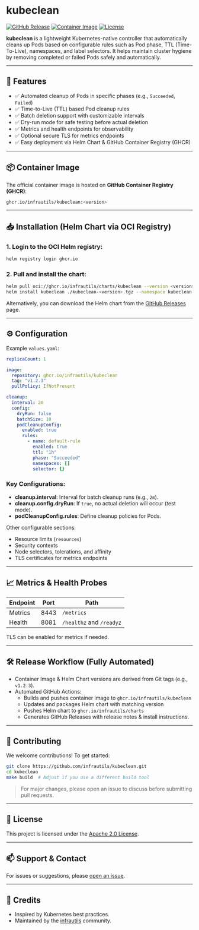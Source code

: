 # kubeclean

[![GitHub Release](https://img.shields.io/github/v/release/infrautils/kubeclean?style=flat-square)](https://github.com/infrautils/kubeclean/releases)
[![Container Image](https://img.shields.io/badge/image-ghcr.io%2Finfrautils%2Fkubeclean-blue?style=flat-square)](https://github.com/infrautils/kubeclean/pkgs/container/kubeclean)
[![License](https://img.shields.io/github/license/infrautils/kubeclean?style=flat-square)](LICENSE)

**kubeclean** is a lightweight Kubernetes-native controller that automatically cleans up Pods based on configurable rules such as Pod phase, TTL (Time-To-Live), namespaces, and label selectors. It helps maintain cluster hygiene by removing completed or failed Pods safely and automatically.

---

## 🚀 Features

- ✅ Automated cleanup of Pods in specific phases (e.g., `Succeeded`, `Failed`)
- ✅ Time-to-Live (TTL) based Pod cleanup rules
- ✅ Batch deletion support with customizable intervals
- ✅ Dry-run mode for safe testing before actual deletion
- ✅ Metrics and health endpoints for observability
- ✅ Optional secure TLS for metrics endpoints
- ✅ Easy deployment via Helm Chart & GitHub Container Registry (GHCR)

---

## 📦 Container Image

The official container image is hosted on **GitHub Container Registry (GHCR)**:

```bash
ghcr.io/infrautils/kubeclean:<version>
```

---

## 📥 Installation (Helm Chart via OCI Registry)

### 1. Login to the OCI Helm registry:
```bash
helm registry login ghcr.io
```

### 2. Pull and install the chart:
```bash
helm pull oci://ghcr.io/infrautils/charts/kubeclean --version <version>
helm install kubeclean ./kubeclean-<version>.tgz --namespace kubeclean --create-namespace
```

Alternatively, you can download the Helm chart from the [GitHub Releases](https://github.com/infrautils/kubeclean/releases) page.

---

## ⚙️ Configuration

Example `values.yaml`:

```yaml
replicaCount: 1

image:
  repository: ghcr.io/infrautils/kubeclean
  tag: "v1.2.3"
  pullPolicy: IfNotPresent

cleanup:
  interval: 2m
  config:
    dryRun: false
    batchSize: 10
    podCleanupConfig:
      enabled: true
      rules:
        - name: default-rule
          enabled: true
          ttl: "1h"
          phase: "Succeeded"
          namespaces: []
          selector: {}
```

### Key Configurations:
- **cleanup.interval**: Interval for batch cleanup runs (e.g., `2m`).
- **cleanup.config.dryRun**: If `true`, no actual deletion will occur (test mode).
- **podCleanupConfig.rules**: Define cleanup policies for Pods.

Other configurable sections:
- Resource limits (`resources`)
- Security contexts
- Node selectors, tolerations, and affinity
- TLS certificates for metrics endpoints

---

## 📈 Metrics & Health Probes

| Endpoint  | Port  | Path    |
|-----------|-------|---------|
| Metrics   | 8443  | `/metrics` |
| Health    | 8081  | `/healthz` and `/readyz` |

TLS can be enabled for metrics if needed.

---

## 🛠️ Release Workflow (Fully Automated)

- Container Image & Helm Chart versions are derived from Git tags (e.g., `v1.2.3`).
- Automated GitHub Actions:
  - Builds and pushes container image to `ghcr.io/infrautils/kubeclean`
  - Updates and packages Helm chart with matching version
  - Pushes Helm chart to `ghcr.io/infrautils/charts`
  - Generates GitHub Releases with release notes & install instructions.

---

## 👥 Contributing

We welcome contributions! To get started:

```bash
git clone https://github.com/infrautils/kubeclean.git
cd kubeclean
make build  # Adjust if you use a different build tool
```

> For major changes, please open an issue to discuss before submitting pull requests.

---

## 📄 License

This project is licensed under the [Apache 2.0 License](LICENSE).

---

## 📫 Support & Contact

For issues or suggestions, please [open an issue](https://github.com/infrautils/kubeclean/issues).

---

## 🙏 Credits
- Inspired by Kubernetes best practices.
- Maintained by the [infrautils](https://github.com/infrautils) community.

